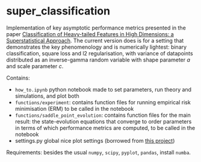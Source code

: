 # super_classification

Implementation of key asymptotic performance metrics presented in the paper [Classification of Heavy-tailed Features in High Dimensions: a Superstatistical Approach](https://arxiv.org/abs/2304.02912).
The current version does is for a setting that demonstrates the key phenomenology and is numerically lightest: binary classification, square loss and l2 regularisation, with variance of datapoints distributed as an inverse-gamma random variable with shape parameter $a$ and scale parameter $c$.

Contains: 
- `how_to.ipynb` python notebook made to set parameters, run theory and simulations, and plot both
- `functions/experiment`: contains function files for running empirical risk minimisation (ERM) to be called in the notebook
- `functions/saddle_point_evolution`: contains function files for the main result: the state-evolution equations that converge to order parameters in terms of which performance metrics are computed, to be called in the notebook
- settings.py global nice plot settings (borrowed from [this project](https://github.com/Shmoo137/Hessian-and-Decision-Boundary))


Requirements:
besides the usual `numpy`, `scipy`, `pyplot`, `pandas`, install `numba`.


